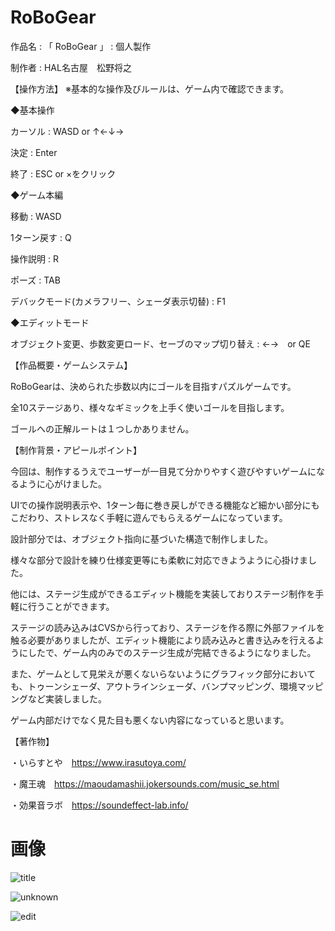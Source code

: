 # RoBoGear

作品名 : 「 RoBoGear 」 : 個人製作

制作者 : HAL名古屋　松野将之

【操作方法】
※基本的な操作及びルールは、ゲーム内で確認できます。

◆基本操作

カーソル : WASD or ↑←↓→

決定 : Enter

終了 : ESC or ×をクリック

◆ゲーム本編

移動 : WASD

1ターン戻す : Q

操作説明  : R

ポーズ : TAB

デバックモード(カメラフリー、シェーダ表示切替) : F1

◆エディットモード

オブジェクト変更、歩数変更ロード、セーブのマップ切り替え : ←→　or QE


【作品概要・ゲームシステム】

RoBoGearは、決められた歩数以内にゴールを目指すパズルゲームです。

全10ステージあり、様々なギミックを上手く使いゴールを目指します。

ゴールへの正解ルートは１つしかありません。

【制作背景・アピールポイント】

今回は、制作するうえでユーザーが一目見て分かりやすく遊びやすいゲームになるように心がけました。

UIでの操作説明表示や、1ターン毎に巻き戻しができる機能など細かい部分にもこだわり、ストレスなく手軽に遊んでもらえるゲームになっています。

設計部分では、オブジェクト指向に基づいた構造で制作しました。

様々な部分で設計を練り仕様変更等にも柔軟に対応できようように心掛けました。

他には、ステージ生成ができるエディット機能を実装しておりステージ制作を手軽に行うことができます。

ステージの読み込みはCVSから行っており、ステージを作る際に外部ファイルを触る必要がありましたが、エディット機能により読み込みと書き込みを行えるようにしたで、ゲーム内のみでのステージ生成が完結できるようになりました。

また、ゲームとして見栄えが悪くないらないようにグラフィック部分においても、トゥーンシェーダ、アウトラインシェーダ、バンプマッピング、環境マッピングなど実装しました。

ゲーム内部だけでなく見た目も悪くない内容になっていると思います。

【著作物】

・いらすとや　https://www.irasutoya.com/

・魔王魂　https://maoudamashii.jokersounds.com/music_se.html

・効果音ラボ　https://soundeffect-lab.info/

# 画像

![title](https://user-images.githubusercontent.com/95344747/153701751-5a5c95fd-6f39-4caf-bd76-ef91b39da794.png)

![unknown](https://user-images.githubusercontent.com/95344747/158744881-3ab00ebb-055c-4809-9a4b-3cae1435ef0c.png)

![edit](https://user-images.githubusercontent.com/95344747/153849661-fdb1a847-c71f-4fbc-b276-cc598aea69d0.png)
